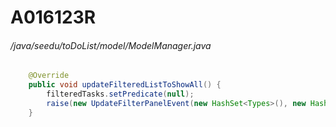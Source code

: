 # A016123R
###### /java/seedu/toDoList/model/ModelManager.java
``` java
    @Override
    public void updateFilteredListToShowAll() {
        filteredTasks.setPredicate(null);
        raise(new UpdateFilterPanelEvent(new HashSet<Types>(), new HashMap<Types, String>(), new HashSet<String>()));
    }
```
